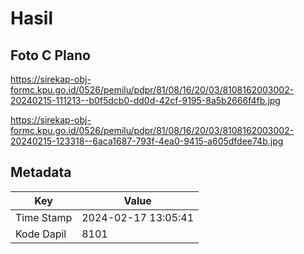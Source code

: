 # Hasil

## Foto C Plano

https://sirekap-obj-formc.kpu.go.id/0526/pemilu/pdpr/81/08/16/20/03/8108162003002-20240215-111213--b0f5dcb0-dd0d-42cf-9195-8a5b2666f4fb.jpg

https://sirekap-obj-formc.kpu.go.id/0526/pemilu/pdpr/81/08/16/20/03/8108162003002-20240215-123318--6aca1687-793f-4ea0-9415-a605dfdee74b.jpg


## Metadata

| Key        | Value               |
| ---------- | ------------------- |
| Time Stamp | 2024-02-17 13:05:41 |
| Kode Dapil | 8101                |



